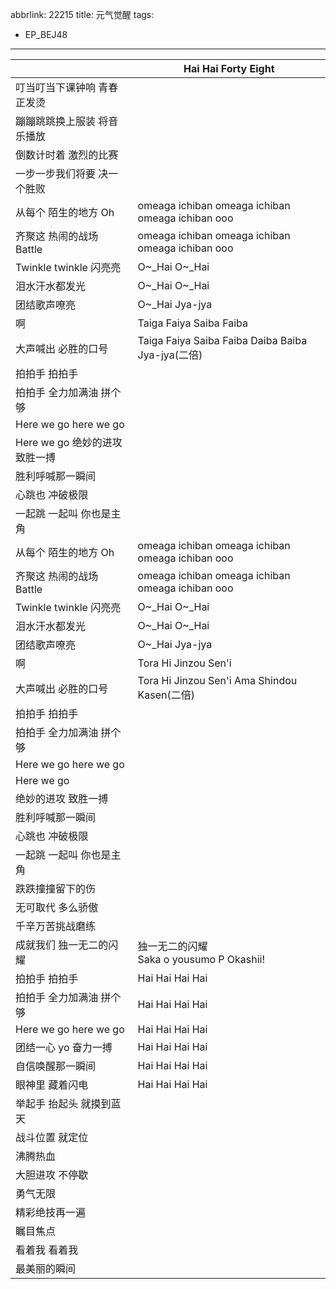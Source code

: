 abbrlink: 22215
title: 元气觉醒
tags:
  - EP_BEJ48
---
|      |Hai Hai Forty Eight|
|--|--|
|叮当叮当下课钟响 青春正发烫|      |
|蹦蹦跳跳换上服装 将音乐播放|      |
|倒数计时着 激烈的比赛|      |
|一步一步我们将要 决一个胜败|      |
|从每个 陌生的地方 Oh|omeaga ichiban omeaga ichiban omeaga ichiban ooo|
|齐聚这 热闹的战场 Battle|omeaga ichiban omeaga ichiban omeaga ichiban ooo|
|Twinkle twinkle 闪亮亮|O~_Hai O~_Hai|
|泪水汗水都发光|O~_Hai O~_Hai|
|团结歌声嘹亮|O~_Hai Jya-jya|
|啊|Taiga Faiya Saiba Faiba|
|大声喊出 必胜的口号|Taiga Faiya Saiba Faiba Daiba Baiba Jya-jya(二倍)|
|拍拍手 拍拍手|      |
|拍拍手 全力加满油 拼个够|      |
|Here we go here we go|      |
|Here we go 绝妙的进攻 致胜一搏|      |
|胜利呼喊那一瞬间|      |
|心跳也 冲破极限|      |
|一起跳 一起叫 你也是主角|      |
|从每个 陌生的地方 Oh|omeaga ichiban omeaga ichiban omeaga ichiban ooo|
|齐聚这 热闹的战场 Battle|omeaga ichiban omeaga ichiban omeaga ichiban ooo|
|Twinkle twinkle 闪亮亮|O~_Hai O~_Hai|
|泪水汗水都发光|O~_Hai O~_Hai|
|团结歌声嘹亮|O~_Hai Jya-jya|
|啊|Tora Hi Jinzou Sen'i|
|大声喊出 必胜的口号|Tora Hi Jinzou Sen'i Ama Shindou Kasen(二倍)|
|拍拍手 拍拍手|      |
|拍拍手 全力加满油 拼个够|      |
|Here we go here we go|      |
|Here we go|      |
|绝妙的进攻 致胜一搏|      |
|胜利呼喊那一瞬间|      |
|心跳也 冲破极限|      |
|一起跳 一起叫 你也是主角|      |
|跌跌撞撞留下的伤|      |
|无可取代 多么骄傲|      |
|千辛万苦挑战磨练|      |
|成就我们 独一无二的闪耀|独一无二的闪耀<br>Saka      o yousumo P Okashii!|
|拍拍手 拍拍手|Hai Hai Hai Hai|
|拍拍手 全力加满油 拼个够|Hai Hai Hai Hai|
|Here we go here we go|Hai Hai Hai Hai|
|团结一心 yo 奋力一搏|Hai Hai Hai Hai|
|自信唤醒那一瞬间|Hai Hai Hai Hai|
|眼神里 藏着闪电|Hai Hai Hai Hai|
|举起手 抬起头 就摸到蓝天|      |
|战斗位置 就定位|      |
|沸腾热血|      |
|大胆进攻 不停歇|      |
|勇气无限|      |
|精彩绝技再一遍|      |
|瞩目焦点|      |
|看着我 看着我|      |
|最美丽的瞬间|      |
